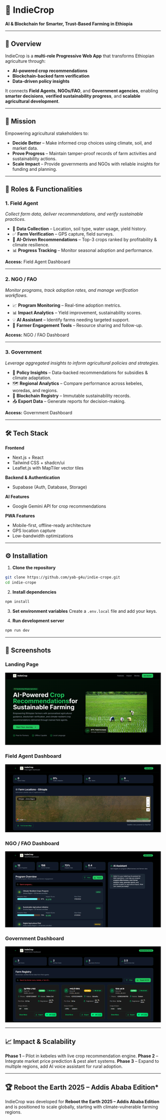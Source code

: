 # 🌱 IndieCrop  
**AI & Blockchain for Smarter, Trust-Based Farming in Ethiopia**  

---

## 📖 Overview  
IndieCrop is a **multi-role Progressive Web App** that transforms Ethiopian agriculture through:  
- **AI-powered crop recommendations**  
- **Blockchain-backed farm verification**  
- **Data-driven policy insights**  

It connects **Field Agents**, **NGOs/FAO**, and **Government agencies**, enabling **smarter decisions**, **verified sustainability progress**, and **scalable agricultural development**.  

---

## 🎯 Mission  
Empowering agricultural stakeholders to:  
- **Decide Better** – Make informed crop choices using climate, soil, and market data.  
- **Prove Progress** – Maintain tamper-proof records of farm activities and sustainability actions.  
- **Scale Impact** – Provide governments and NGOs with reliable insights for funding and planning.  

---

## 👥 Roles & Functionalities  

### **1. Field Agent**  
*Collect farm data, deliver recommendations, and verify sustainable practices.*  
- 📍 **Data Collection** – Location, soil type, water usage, yield history.  
- ✅ **Farm Verification** – GPS capture, field surveys.  
- 🤖 **AI-Driven Recommendations** – Top-3 crops ranked by profitability & climate resilience.  
- 📊 **Progress Tracking** – Monitor seasonal adoption and performance.  

**Access:** Field Agent Dashboard  

---

### **2. NGO / FAO**  
*Monitor programs, track adoption rates, and manage verification workflows.*  
- 📈 **Program Monitoring** – Real-time adoption metrics.  
- 📊 **Impact Analytics** – Yield improvement, sustainability scores.  
- 💡 **AI Assistant** – Identify farms needing targeted support.  
- 🤝 **Farmer Engagement Tools** – Resource sharing and follow-up.  

**Access:** NGO / FAO Dashboard  

---

### **3. Government**  
*Leverage aggregated insights to inform agricultural policies and strategies.*  
- 📜 **Policy Insights** – Data-backed recommendations for subsidies & climate adaptation.  
- 🗺 **Regional Analytics** – Compare performance across kebeles, woredas, and regions.  
- 🔗 **Blockchain Registry** – Immutable sustainability records.  
- 📤 **Export Data** – Generate reports for decision-making.  

**Access:** Government Dashboard  

---

## 🛠️ Tech Stack  

**Frontend**  
- Next.js + React  
- Tailwind CSS + shadcn/ui  
- Leaflet.js with MapTiler vector tiles  

**Backend & Authentication**  
- Supabase (Auth, Database, Storage)  

**AI Features**  
- Google Gemini API for crop recommendations  

**PWA Features**  
- Mobile-first, offline-ready architecture  
- GPS location capture  
- Low-bandwidth optimizations  

---








## ⚙️ Installation

1. **Clone the repository**

```bash
git clone https://github.com/yab-g4u/indie-crope.git
cd indie-crope
```

2. **Install dependencies**

```bash
npm install
```

3. **Set environment variables**
   Create a `.env.local` file and add your keys.

4. **Run development server**

```bash
npm run dev
```


---

## 📸 Screenshots

### **Landing Page**

[![Landing Page](public/screenshots/home.png)](public/screenshots/home.png)

### **Field Agent Dashboard**

[![Field Agent Dashboard](public/screenshots/map.png)](public/screenshots/map.png)

### **NGO / FAO Dashboard**

[![NGO Dashboard](public/screenshots/NGO.png)](public/screenshots/NGO.png)

### **Government Dashboard**

[![Government Dashboard](public/screenshots/government.png)](public/screenshots/government.png)

---

## 📈 Impact & Scalability

**Phase 1** – Pilot in kebeles with live crop recommendation engine.
**Phase 2** – Integrate market price prediction & pest alert systems.
**Phase 3** – Expand to multiple regions, add AI voice assistant for rural adoption.

---

## 🏆 Reboot the Earth 2025 – Addis Ababa Edition*

IndieCrop was developed for **Reboot the Earth 2025 – Addis Ababa Edition** and is positioned to scale globally, starting with climate-vulnerable farming regions.





